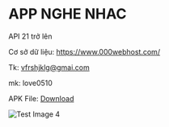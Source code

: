 
# APP NGHE NHAC

API 21 trở lên

Cơ sở dữ liệu: https://www.000webhost.com/	

Tk: vfrshjklg@gmai.com	

mk: love0510

APK File: [Download](https://drive.google.com/file/d/1-hxF8kv7nrVFtD8a6JAIcqV-wd6qWWi3/view?usp=sharing)
 
![Test Image 4](https://lotonxyz.tumblr.com/image/176327579088.png)
